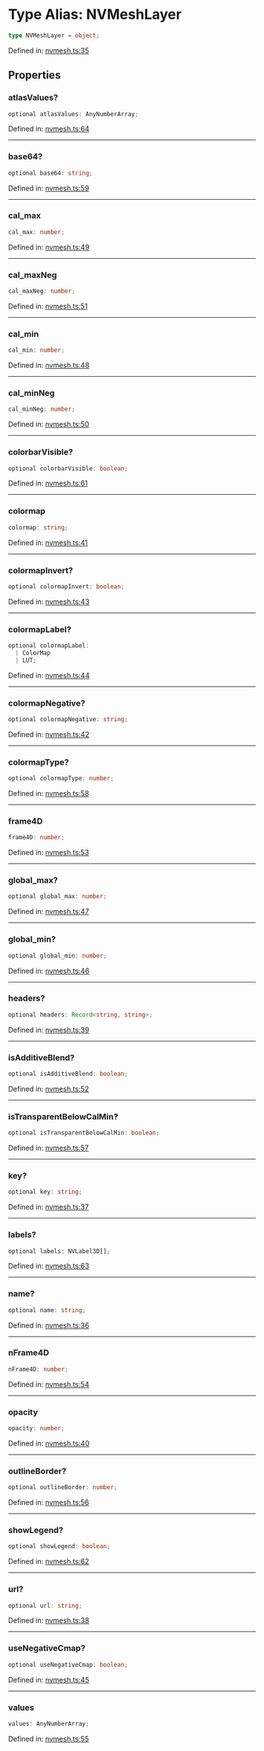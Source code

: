 # Type Alias: NVMeshLayer

```ts
type NVMeshLayer = object;
```

Defined in: [nvmesh.ts:35](https://github.com/niivue/niivue/blob/main/packages/niivue/src/nvmesh.ts#L35)

## Properties

### atlasValues?

```ts
optional atlasValues: AnyNumberArray;
```

Defined in: [nvmesh.ts:64](https://github.com/niivue/niivue/blob/main/packages/niivue/src/nvmesh.ts#L64)

---

### base64?

```ts
optional base64: string;
```

Defined in: [nvmesh.ts:59](https://github.com/niivue/niivue/blob/main/packages/niivue/src/nvmesh.ts#L59)

---

### cal_max

```ts
cal_max: number;
```

Defined in: [nvmesh.ts:49](https://github.com/niivue/niivue/blob/main/packages/niivue/src/nvmesh.ts#L49)

---

### cal_maxNeg

```ts
cal_maxNeg: number;
```

Defined in: [nvmesh.ts:51](https://github.com/niivue/niivue/blob/main/packages/niivue/src/nvmesh.ts#L51)

---

### cal_min

```ts
cal_min: number;
```

Defined in: [nvmesh.ts:48](https://github.com/niivue/niivue/blob/main/packages/niivue/src/nvmesh.ts#L48)

---

### cal_minNeg

```ts
cal_minNeg: number;
```

Defined in: [nvmesh.ts:50](https://github.com/niivue/niivue/blob/main/packages/niivue/src/nvmesh.ts#L50)

---

### colorbarVisible?

```ts
optional colorbarVisible: boolean;
```

Defined in: [nvmesh.ts:61](https://github.com/niivue/niivue/blob/main/packages/niivue/src/nvmesh.ts#L61)

---

### colormap

```ts
colormap: string;
```

Defined in: [nvmesh.ts:41](https://github.com/niivue/niivue/blob/main/packages/niivue/src/nvmesh.ts#L41)

---

### colormapInvert?

```ts
optional colormapInvert: boolean;
```

Defined in: [nvmesh.ts:43](https://github.com/niivue/niivue/blob/main/packages/niivue/src/nvmesh.ts#L43)

---

### colormapLabel?

```ts
optional colormapLabel:
  | ColorMap
  | LUT;
```

Defined in: [nvmesh.ts:44](https://github.com/niivue/niivue/blob/main/packages/niivue/src/nvmesh.ts#L44)

---

### colormapNegative?

```ts
optional colormapNegative: string;
```

Defined in: [nvmesh.ts:42](https://github.com/niivue/niivue/blob/main/packages/niivue/src/nvmesh.ts#L42)

---

### colormapType?

```ts
optional colormapType: number;
```

Defined in: [nvmesh.ts:58](https://github.com/niivue/niivue/blob/main/packages/niivue/src/nvmesh.ts#L58)

---

### frame4D

```ts
frame4D: number;
```

Defined in: [nvmesh.ts:53](https://github.com/niivue/niivue/blob/main/packages/niivue/src/nvmesh.ts#L53)

---

### global_max?

```ts
optional global_max: number;
```

Defined in: [nvmesh.ts:47](https://github.com/niivue/niivue/blob/main/packages/niivue/src/nvmesh.ts#L47)

---

### global_min?

```ts
optional global_min: number;
```

Defined in: [nvmesh.ts:46](https://github.com/niivue/niivue/blob/main/packages/niivue/src/nvmesh.ts#L46)

---

### headers?

```ts
optional headers: Record<string, string>;
```

Defined in: [nvmesh.ts:39](https://github.com/niivue/niivue/blob/main/packages/niivue/src/nvmesh.ts#L39)

---

### isAdditiveBlend?

```ts
optional isAdditiveBlend: boolean;
```

Defined in: [nvmesh.ts:52](https://github.com/niivue/niivue/blob/main/packages/niivue/src/nvmesh.ts#L52)

---

### isTransparentBelowCalMin?

```ts
optional isTransparentBelowCalMin: boolean;
```

Defined in: [nvmesh.ts:57](https://github.com/niivue/niivue/blob/main/packages/niivue/src/nvmesh.ts#L57)

---

### key?

```ts
optional key: string;
```

Defined in: [nvmesh.ts:37](https://github.com/niivue/niivue/blob/main/packages/niivue/src/nvmesh.ts#L37)

---

### labels?

```ts
optional labels: NVLabel3D[];
```

Defined in: [nvmesh.ts:63](https://github.com/niivue/niivue/blob/main/packages/niivue/src/nvmesh.ts#L63)

---

### name?

```ts
optional name: string;
```

Defined in: [nvmesh.ts:36](https://github.com/niivue/niivue/blob/main/packages/niivue/src/nvmesh.ts#L36)

---

### nFrame4D

```ts
nFrame4D: number;
```

Defined in: [nvmesh.ts:54](https://github.com/niivue/niivue/blob/main/packages/niivue/src/nvmesh.ts#L54)

---

### opacity

```ts
opacity: number;
```

Defined in: [nvmesh.ts:40](https://github.com/niivue/niivue/blob/main/packages/niivue/src/nvmesh.ts#L40)

---

### outlineBorder?

```ts
optional outlineBorder: number;
```

Defined in: [nvmesh.ts:56](https://github.com/niivue/niivue/blob/main/packages/niivue/src/nvmesh.ts#L56)

---

### showLegend?

```ts
optional showLegend: boolean;
```

Defined in: [nvmesh.ts:62](https://github.com/niivue/niivue/blob/main/packages/niivue/src/nvmesh.ts#L62)

---

### url?

```ts
optional url: string;
```

Defined in: [nvmesh.ts:38](https://github.com/niivue/niivue/blob/main/packages/niivue/src/nvmesh.ts#L38)

---

### useNegativeCmap?

```ts
optional useNegativeCmap: boolean;
```

Defined in: [nvmesh.ts:45](https://github.com/niivue/niivue/blob/main/packages/niivue/src/nvmesh.ts#L45)

---

### values

```ts
values: AnyNumberArray;
```

Defined in: [nvmesh.ts:55](https://github.com/niivue/niivue/blob/main/packages/niivue/src/nvmesh.ts#L55)
